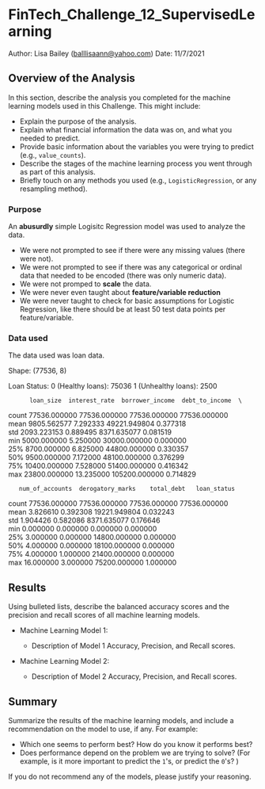 # FinTech_Challenge_12_SupervisedLearning

Author: Lisa Bailey (balllisaann@yahoo.com)
Date: 11/7/2021

## Overview of the Analysis

In this section, describe the analysis you completed for the machine learning models used in this Challenge. This might include:

* Explain the purpose of the analysis.
* Explain what financial information the data was on, and what you needed to predict.
* Provide basic information about the variables you were trying to predict (e.g., `value_counts`).
* Describe the stages of the machine learning process you went through as part of this analysis.
* Briefly touch on any methods you used (e.g., `LogisticRegression`, or any resampling method).

### Purpose


An **abusurdly** simple Logisitc Regression model was used to analyze the data.  
* We were not prompted to see if there were any missing values (there were not).
* We were not prompted to see if there was any categorical or ordinal data that needed to be encoded (there was only numeric data).
* We were not promped to **scale** the data.
* We were never even taught about **feature/variable reduction**
* We were never taught to check for basic assumptions for Logistic Regression, like there should be at least 50 test data points per feature/variable.

### Data used 

The data used was loan data.

Shape: (77536, 8)

Loan Status: 
0 (Healthy loans): 75036
1 (Unhealthy loans): 2500

          loan_size  interest_rate  borrower_income  debt_to_income  \
count  77536.000000   77536.000000     77536.000000    77536.000000   
mean    9805.562577       7.292333     49221.949804        0.377318   
std     2093.223153       0.889495      8371.635077        0.081519   
min     5000.000000       5.250000     30000.000000        0.000000   
25%     8700.000000       6.825000     44800.000000        0.330357   
50%     9500.000000       7.172000     48100.000000        0.376299   
75%    10400.000000       7.528000     51400.000000        0.416342   
max    23800.000000      13.235000    105200.000000        0.714829   

       num_of_accounts  derogatory_marks    total_debt   loan_status  
count     77536.000000      77536.000000  77536.000000  77536.000000  
mean          3.826610          0.392308  19221.949804      0.032243  
std           1.904426          0.582086   8371.635077      0.176646  
min           0.000000          0.000000      0.000000      0.000000  
25%           3.000000          0.000000  14800.000000      0.000000  
50%           4.000000          0.000000  18100.000000      0.000000  
75%           4.000000          1.000000  21400.000000      0.000000  
max          16.000000          3.000000  75200.000000      1.000000  


## Results

Using bulleted lists, describe the balanced accuracy scores and the precision and recall scores of all machine learning models.

* Machine Learning Model 1:
  * Description of Model 1 Accuracy, Precision, and Recall scores.



* Machine Learning Model 2:
  * Description of Model 2 Accuracy, Precision, and Recall scores.

## Summary

Summarize the results of the machine learning models, and include a recommendation on the model to use, if any. For example:
* Which one seems to perform best? How do you know it performs best?
* Does performance depend on the problem we are trying to solve? (For example, is it more important to predict the `1`'s, or predict the `0`'s? )

If you do not recommend any of the models, please justify your reasoning.

